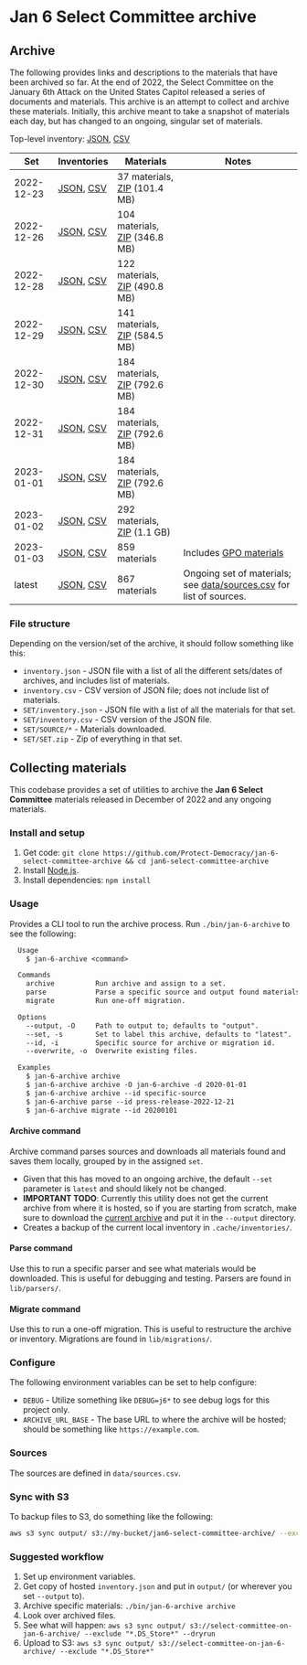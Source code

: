 # Jan 6 Select Committee archive

## Archive

The following provides links and descriptions to the materials that have been archived so far. At the end of 2022, the Select Committee on the January 6th Attack on the United States Capitol released a series of documents and materials. This archive is an attempt to collect and archive these materials. Initially, this archive meant to take a snapshot of materials each day, but has changed to an ongoing, singular set of materials.

Top-level inventory: [JSON](https://select-committee-on-jan-6-archive.s3.us-west-2.amazonaws.com/inventory.json), [CSV](https://select-committee-on-jan-6-archive.s3.us-west-2.amazonaws.com/inventory.csv)

| Set        | Inventories                                                                                                                                                                                                  | Materials                                                                                                                       | Notes                                                                                                                                                                                            |
| ---------- | ------------------------------------------------------------------------------------------------------------------------------------------------------------------------------------------------------------ | ------------------------------------------------------------------------------------------------------------------------------- | ------------------------------------------------------------------------------------------------------------------------------------------------------------------------------------------------ |
| 2022-12-23 | [JSON](https://select-committee-on-jan-6-archive.s3.us-west-2.amazonaws.com/2022-12-23/inventory.json), [CSV](https://select-committee-on-jan-6-archive.s3.us-west-2.amazonaws.com/2022-12-23/inventory.csv) | 37 materials, [ZIP](https://select-committee-on-jan-6-archive.s3.us-west-2.amazonaws.com/2022-12-23/2022-12-23.zip) (101.4 MB)  |                                                                                                                                                                                                  |
| 2022-12-26 | [JSON](https://select-committee-on-jan-6-archive.s3.us-west-2.amazonaws.com/2022-12-26/inventory.json), [CSV](https://select-committee-on-jan-6-archive.s3.us-west-2.amazonaws.com/2022-12-26/inventory.csv) | 104 materials, [ZIP](https://select-committee-on-jan-6-archive.s3.us-west-2.amazonaws.com/2022-12-26/2022-12-26.zip) (346.8 MB) |                                                                                                                                                                                                  |
| 2022-12-28 | [JSON](https://select-committee-on-jan-6-archive.s3.us-west-2.amazonaws.com/2022-12-28/inventory.json), [CSV](https://select-committee-on-jan-6-archive.s3.us-west-2.amazonaws.com/2022-12-28/inventory.csv) | 122 materials, [ZIP](https://select-committee-on-jan-6-archive.s3.us-west-2.amazonaws.com/2022-12-28/2022-12-28.zip) (490.8 MB) |                                                                                                                                                                                                  |
| 2022-12-29 | [JSON](https://select-committee-on-jan-6-archive.s3.us-west-2.amazonaws.com/2022-12-29/inventory.json), [CSV](https://select-committee-on-jan-6-archive.s3.us-west-2.amazonaws.com/2022-12-29/inventory.csv) | 141 materials, [ZIP](https://select-committee-on-jan-6-archive.s3.us-west-2.amazonaws.com/2022-12-29/2022-12-29.zip) (584.5 MB) |                                                                                                                                                                                                  |
| 2022-12-30 | [JSON](https://select-committee-on-jan-6-archive.s3.us-west-2.amazonaws.com/2022-12-30/inventory.json), [CSV](https://select-committee-on-jan-6-archive.s3.us-west-2.amazonaws.com/2022-12-30/inventory.csv) | 184 materials, [ZIP](https://select-committee-on-jan-6-archive.s3.us-west-2.amazonaws.com/2022-12-30/2022-12-30.zip) (792.6 MB) |                                                                                                                                                                                                  |
| 2022-12-31 | [JSON](https://select-committee-on-jan-6-archive.s3.us-west-2.amazonaws.com/2022-12-31/inventory.json), [CSV](https://select-committee-on-jan-6-archive.s3.us-west-2.amazonaws.com/2022-12-31/inventory.csv) | 184 materials, [ZIP](https://select-committee-on-jan-6-archive.s3.us-west-2.amazonaws.com/2022-12-31/2022-12-31.zip) (792.6 MB) |                                                                                                                                                                                                  |
| 2023-01-01 | [JSON](https://select-committee-on-jan-6-archive.s3.us-west-2.amazonaws.com/2023-01-01/inventory.json), [CSV](https://select-committee-on-jan-6-archive.s3.us-west-2.amazonaws.com/2023-01-01/inventory.csv) | 184 materials, [ZIP](https://select-committee-on-jan-6-archive.s3.us-west-2.amazonaws.com/2023-01-01/2023-01-01.zip) (792.6 MB) |                                                                                                                                                                                                  |
| 2023-01-02 | [JSON](https://select-committee-on-jan-6-archive.s3.us-west-2.amazonaws.com/2023-01-02/inventory.json), [CSV](https://select-committee-on-jan-6-archive.s3.us-west-2.amazonaws.com/2023-01-02/inventory.csv) | 292 materials, [ZIP](https://select-committee-on-jan-6-archive.s3.us-west-2.amazonaws.com/2023-01-02/2023-01-02.zip) (1.1 GB)   |                                                                                                                                                                                                  |
| 2023-01-03 | [JSON](https://select-committee-on-jan-6-archive.s3.us-west-2.amazonaws.com/2023-01-03/inventory.json), [CSV](https://select-committee-on-jan-6-archive.s3.us-west-2.amazonaws.com/2023-01-03/inventory.csv) | 859 materials                                                                                                                   | Includes [GPO materials](https://www.govinfo.gov/collection/january-6th-committee-final-report?path=/GPO/January%206th%20Committee%20Final%20Report%20and%20Supporting%20Materials%20Collection) |
| latest     | [JSON](https://select-committee-on-jan-6-archive.s3.us-west-2.amazonaws.com/latest/inventory.json), [CSV](https://select-committee-on-jan-6-archive.s3.us-west-2.amazonaws.com/latest/inventory.csv)         | 867 materials                                                                                                                   | Ongoing set of materials; see [data/sources.csv](https://github.com/Protect-Democracy/jan-6-select-committee-archive/blob/main/data/sources.csv) for list of sources.                            |

### File structure

Depending on the version/set of the archive, it should follow something like this:

- `inventory.json` - JSON file with a list of all the different sets/dates of archives, and includes list of materials.
- `inventory.csv` - CSV version of JSON file; does not include list of materials.
- `SET/inventory.json` - JSON file with a list of all the materials for that set.
- `SET/inventory.csv` - CSV version of the JSON file.
- `SET/SOURCE/*` - Materials downloaded.
- `SET/SET.zip` - Zip of everything in that set.

## Collecting materials

This codebase provides a set of utilities to archive the **Jan 6 Select Committee** materials released in December of 2022 and any ongoing materials.

### Install and setup

1. Get code: `git clone https://github.com/Protect-Democracy/jan-6-select-committee-archive && cd jan6-select-committee-archive`
1. Install [Node.js](https://nodejs.org/en/download/).
1. Install dependencies: `npm install`

### Usage

Provides a CLI tool to run the archive process. Run `./bin/jan-6-archive` to see the following:

```txt
  Usage
    $ jan-6-archive <command>

  Commands
    archive          Run archive and assign to a set.
    parse            Parse a specific source and output found materials that would be preserved.
    migrate          Run one-off migration.

  Options
    --output, -O     Path to output to; defaults to "output".
    --set, -s        Set to label this archive, defaults to "latest".
    --id, -i         Specific source for archive or migration id.
    --overwrite, -o  Overwrite existing files.

  Examples
    $ jan-6-archive archive
    $ jan-6-archive archive -O jan-6-archive -d 2020-01-01
    $ jan-6-archive archive --id specific-source
    $ jan-6-archive parse --id press-release-2022-12-21
    $ jan-6-archive migrate --id 20200101
```

#### Archive command

Archive command parses sources and downloads all materials found and saves them locally, grouped by in the assigned `set`.

- Given that this has moved to an ongoing archive, the default `--set` parameter is `latest` and should likely not be changed.
- **IMPORTANT TODO**: Currently this utility does not get the current archive from where it is hosted, so if you are starting from scratch, make sure to download the [current archive](https://select-committee-on-jan-6-archive.s3.us-west-2.amazonaws.com/inventory.json) and put it in the `--output` directory.
- Creates a backup of the current local inventory in `.cache/inventories/`.

#### Parse command

Use this to run a specific parser and see what materials would be downloaded. This is useful for debugging and testing. Parsers are found in `lib/parsers/`.

#### Migrate command

Use this to run a one-off migration. This is useful to restructure the archive or inventory. Migrations are found in `lib/migrations/`.

### Configure

The following environment variables can be set to help configure:

- `DEBUG` - Utilize something like `DEBUG=j6*` to see debug logs for this project only.
- `ARCHIVE_URL_BASE` - The base URL to where the archive will be hosted; should be something like `https://example.com`.

### Sources

The sources are defined in `data/sources.csv`.

### Sync with S3

To backup files to S3, do something like the following:

```bash
aws s3 sync output/ s3://my-bucket/jan6-select-committee-archive/ --exclude "*.DS_Store*"
```

### Suggested workflow

1. Set up environment variables.
1. Get copy of hosted `inventory.json` and put in `output/` (or wherever you set `--output` to).
1. Archive specific materials: `./bin/jan-6-archive archive`
1. Look over archived files.
1. See what will happen: `aws s3 sync output/ s3://select-committee-on-jan-6-archive/ --exclude "*.DS_Store*" --dryrun`
1. Upload to S3: `aws s3 sync output/ s3://select-committee-on-jan-6-archive/ --exclude "*.DS_Store*"`
